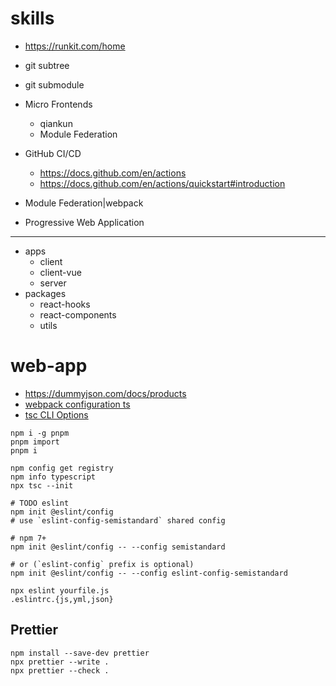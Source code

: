 # skills 

- https://runkit.com/home
- git subtree
- git submodule
- Micro Frontends
  - qiankun
  - Module Federation

- GitHub CI/CD
  - https://docs.github.com/en/actions
  - https://docs.github.com/en/actions/quickstart#introduction
- Module Federation|webpack
- Progressive Web Application
---
- apps
  - client
  - client-vue
  - server
- packages
  - react-hooks
  - react-components
  - utils

# web-app

- https://dummyjson.com/docs/products
- [webpack configuration ts](https://webpack.js.org/configuration/configuration-languages/#typescript)
- [tsc CLI Options](https://www.typescriptlang.org/docs/handbook/compiler-options.html)

```shell
npm i -g pnpm
pnpm import
pnpm i

npm config get registry
npm info typescript
npx tsc --init

# TODO eslint
npm init @eslint/config
# use `eslint-config-semistandard` shared config

# npm 7+
npm init @eslint/config -- --config semistandard

# or (`eslint-config` prefix is optional)
npm init @eslint/config -- --config eslint-config-semistandard

npx eslint yourfile.js
.eslintrc.{js,yml,json}
```

## Prettier

```shell
npm install --save-dev prettier
npx prettier --write .
npx prettier --check .
```
